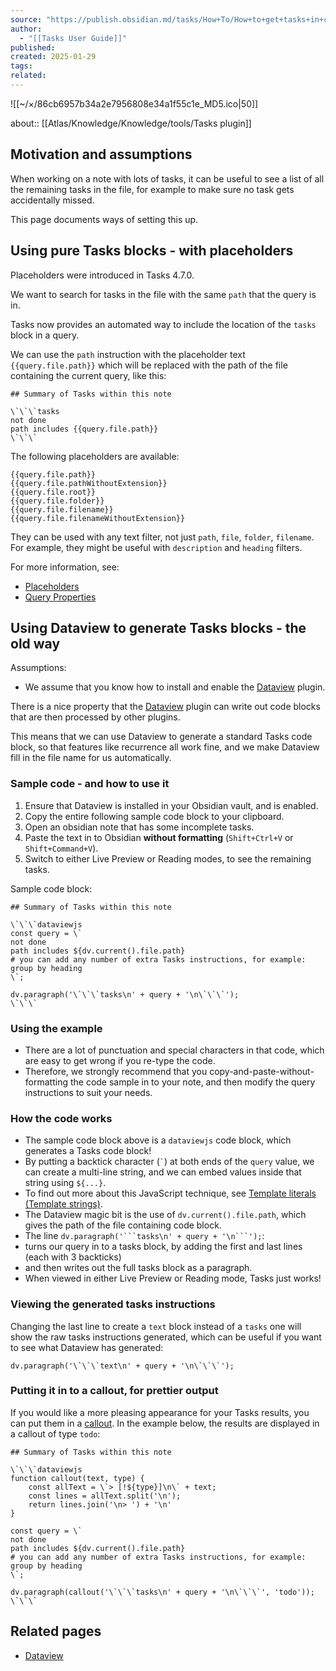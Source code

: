 ```yaml
---
source: "https://publish.obsidian.md/tasks/How+To/How+to+get+tasks+in+current+file"
author:
  - "[[Tasks User Guide]]"
published:
created: 2025-01-29
tags:
related:
---
```

![[~/×/86cb6957b34a2e7956808e34a1f55c1e_MD5.ico|50]]

about:: [[Atlas/Knowledge/Knowledge/tools/Tasks plugin]]
## Motivation and assumptions

When working on a note with lots of tasks, it can be useful to see a list of all the remaining tasks in the file, for example to make sure no task gets accidentally missed.

This page documents ways of setting this up.

## Using pure Tasks blocks - with placeholders

Placeholders were introduced in Tasks 4.7.0.

We want to search for tasks in the file with the same `path` that the query is in.

Tasks now provides an automated way to include the location of the `tasks` block in a query.

We can use the `path` instruction with the placeholder text `{{query.file.path}}` which will be replaced with the path of the file containing the current query, like this:

```
## Summary of Tasks within this note

\`\`\`tasks
not done
path includes {{query.file.path}}
\`\`\`
```

The following placeholders are available:

```text
{{query.file.path}}
{{query.file.pathWithoutExtension}}
{{query.file.root}}
{{query.file.folder}}
{{query.file.filename}}
{{query.file.filenameWithoutExtension}}
```

They can be used with any text filter, not just `path`, `file`, `folder`, `filename`. For example, they might be useful with `description` and `heading` filters.

For more information, see:

- [Placeholders](https://publish.obsidian.md/tasks/Scripting/Placeholders)
- [Query Properties](https://publish.obsidian.md/tasks/Scripting/Query+Properties)

## Using Dataview to generate Tasks blocks - the old way

Assumptions:

- We assume that you know how to install and enable the [Dataview](https://github.com/blacksmithgu/obsidian-dataview) plugin.

There is a nice property that the [Dataview](https://github.com/blacksmithgu/obsidian-dataview) plugin can write out code blocks that are then processed by other plugins.

This means that we can use Dataview to generate a standard Tasks code block, so that features like recurrence all work fine, and we make Dataview fill in the file name for us automatically.

### Sample code - and how to use it

1. Ensure that Dataview is installed in your Obsidian vault, and is enabled.
2. Copy the entire following sample code block to your clipboard.
3. Open an obsidian note that has some incomplete tasks.
4. Paste the text in to Obsidian **without formatting** (`Shift+Ctrl+V` or `Shift+Command+V`).
5. Switch to either Live Preview or Reading modes, to see the remaining tasks.

Sample code block:

```
## Summary of Tasks within this note

\`\`\`dataviewjs
const query = \`
not done
path includes ${dv.current().file.path}
# you can add any number of extra Tasks instructions, for example:
group by heading
\`;

dv.paragraph('\`\`\`tasks\n' + query + '\n\`\`\`');
\`\`\`
```

### Using the example

- There are a lot of punctuation and special characters in that code, which are easy to get wrong if you re-type the code.
- Therefore, we strongly recommend that you copy-and-paste-without-formatting the code sample in to your note, and then modify the query instructions to suit your needs.

### How the code works

- The sample code block above is a `dataviewjs` code block, which generates a Tasks code block!
- By putting a backtick character (`` ` ``) at both ends of the `query` value, we can create a multi-line string, and we can embed values inside that string using `${...}`.
- To find out more about this JavaScript technique, see [Template literals (Template strings)](https://developer.mozilla.org/en-US/docs/Web/JavaScript/Reference/Template_literals).
- The Dataview magic bit is the use of `dv.current().file.path`, which gives the path of the file containing code block.
- The line `dv.paragraph('```tasks\n' + query + '\n```');`:
- turns our query in to a tasks block, by adding the first and last lines (each with 3 backticks)
- and then writes out the full tasks block as a paragraph.
- When viewed in either Live Preview or Reading mode, Tasks just works!

### Viewing the generated tasks instructions

Changing the last line to create a `text` block instead of a `tasks` one will show the raw tasks instructions generated, which can be useful if you want to see what Dataview has generated:

```
dv.paragraph('\`\`\`text\n' + query + '\n\`\`\`');
```

### Putting it in to a callout, for prettier output

If you would like a more pleasing appearance for your Tasks results, you can put them in a [callout](https://help.obsidian.md/How+to/Use+callouts). In the example below, the results are displayed in a callout of type `todo`:

```
## Summary of Tasks within this note

\`\`\`dataviewjs
function callout(text, type) {
    const allText = \`> [!${type}]\n\` + text;
    const lines = allText.split('\n');
    return lines.join('\n> ') + '\n'
}

const query = \`
not done
path includes ${dv.current().file.path}
# you can add any number of extra Tasks instructions, for example:
group by heading
\`;

dv.paragraph(callout('\`\`\`tasks\n' + query + '\n\`\`\`', 'todo'));
\`\`\`
```

## Related pages

- [Dataview](https://publish.obsidian.md/tasks/Other+Plugins/Dataview)